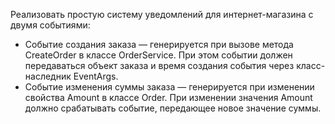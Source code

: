 ﻿Реализовать простую систему уведомлений для интернет-магазина с двумя событиями:

- Событие создания заказа — генерируется при вызове метода CreateOrder в классе OrderService. 
При этом событии должен передаваться объект заказа и время создания события 
через класс-наследник EventArgs.
- Событие изменения суммы заказа — генерируется при изменении свойства Amount в классе Order. 
При изменении значения Amount должно срабатывать событие, передающее новое значение суммы.
